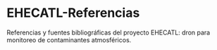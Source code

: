 # EHECATL-Referencias
Referencias y fuentes bibliográficas del proyecto EHECATL: dron para monitoreo de contaminantes atmosféricos.
